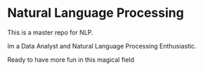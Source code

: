 # Natural Language Processing

This is a master repo for NLP.

Im a Data Analyst and Natural Language Processing Enthusiastic.

Ready to have more fun in this magical field
